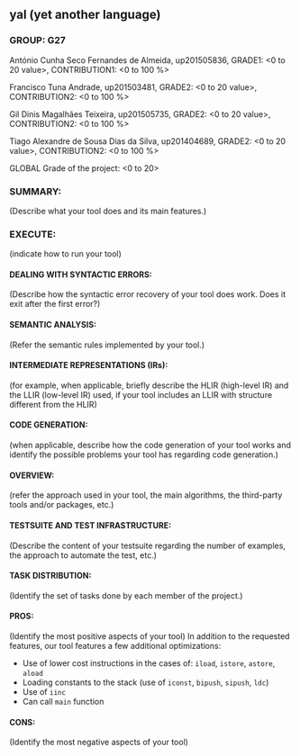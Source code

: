 ## yal (yet another language)

### GROUP: G27

António Cunha Seco Fernandes de Almeida, up201505836, GRADE1: <0 to 20 value>, CONTRIBUTION1: <0 to 100 %>

Francisco Tuna Andrade, up201503481, GRADE2: <0 to 20 value>, CONTRIBUTION2: <0 to 100 %>
  
Gil Dinis Magalhães Teixeira, up201505735, GRADE2: <0 to 20 value>, CONTRIBUTION2: <0 to 100 %>

Tiago Alexandre de Sousa Dias da Silva, up201404689, GRADE2: <0 to 20 value>, CONTRIBUTION2: <0 to 100 %>

GLOBAL Grade of the project: <0 to 20>

### SUMMARY: 
(Describe what your tool does and its main features.)

### EXECUTE: 
(indicate how to run your tool)


#### DEALING WITH SYNTACTIC ERRORS: 
(Describe how the syntactic error recovery of your tool does work. Does it exit after the first error?)

 

#### SEMANTIC ANALYSIS: 
(Refer the semantic rules implemented by your tool.)

 

#### INTERMEDIATE REPRESENTATIONS (IRs): 
(for example, when applicable, briefly describe the HLIR (high-level IR) and the LLIR (low-level IR) used, if your tool includes an LLIR with structure different from the HLIR)

 

#### CODE GENERATION:
(when applicable, describe how the code generation of your tool works and identify the possible problems your tool has regarding code generation.)

 

#### OVERVIEW: 
(refer the approach used in your tool, the main algorithms, the third-party tools and/or packages, etc.)

 

#### TESTSUITE AND TEST INFRASTRUCTURE: 
(Describe the content of your testsuite regarding the number of examples, the approach to automate the test, etc.)

 

#### TASK DISTRIBUTION: 
(Identify the set of tasks done by each member of the project.)

 

#### PROS:
(Identify the most positive aspects of your tool)
In addition to the requested features, our tool features a few additional optimizations:

  - Use of lower cost instructions in the cases of: `iload`, `istore`, `astore`, `aload`
  - Loading constants to the stack (use of `iconst`, `bipush`, `sipush`, `ldc`)
  - Use of `iinc`
  - Can call `main` function


#### CONS: 
(Identify the most negative aspects of your tool)
